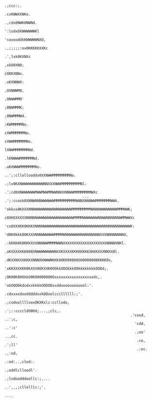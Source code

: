                                                                                                                            
                                                                            .;ccc:;.                                       
                                                                          .cxKWWXXNKo.                                     
                                                                        .,cdx0NWK0NWNd.                                    
                                                                       ':lodxOXWWWWWWKl                                    
                                                                     'cooooddkKWWWWWNXO,                                   
                                                                    .,;;;;;:ox0KKKKKXXKc                                   
                                                                            .',lxkOKXNXc                                   
                                                                               ,xkO0XN0;                                   
                                                                               cO0KXNNx.                                   
                                                                              .xKXNNWX:                                    
                                                                              ,OXNWWM0,                                    
                                                                              ,ONWWMM0'                                    
                                                                              ;0NWMMMK;                                    
                                                                              ;0NWMMMWd.                                   
                                                                              :KWMMMMMNo.                                  
                                                                              cXWMMMMMMNo.                                 
                                                                              cXWWMMMMMMNo.                                
                                                                              lXNWMMMMMMMNd.                               
                                                                             .lKNWWWMMMMMMNd.                              
                                                                             .oKXWWWMMMMMMMNo.                             
                                                              ..';:cllollooddx0XXNWWMMMMMMMMNo.                            
                                                          .;lx0KXNWWWWWWWWWWNNXXXNWWMMMMMMMMMNl.                           
                                                     .';cd0XNWWWWWWMWWMWWMMWWNNXXNNWWMMMMMMMMWXc                           
                                        ... .';:ccoxk0XNNWNNNWWWWWWMMMMMMMMMMWNNXNNNWWMMMMMMMWWk.                          
                                      'okkxxOKXXXNNNWWWWWWWWNWWWWWWWWMMMMMMMMMWNNNWWWWWWWWMMMWWK;                          
                                     c0XKKXXXXXNNNNNWWWWWWWWWWWWWWWWWMMMMWWWWWWWNNWWNNNNNNWMMWWXc                          
                                     'cx0XXXKK0KKKXNNNNWWWWWWWWWWWWWWWWWWWWWWWWWWWNNNNNNNNWWWWWK:                          
                                        'd0K0kkkO0KXXXNNNWWWWWWMMMMWNNWWWWNNNNNNNNNNXXXNNNNNNNNO,                          
                                         .:kKKK0k0KKKXXXNNNWWMMMMWWNXXXXXXXXXXXXXXXXXXXXNNNNXNKl.                          
                                           .oKXXXXXKK000XNWWWWWWWWNXXKXXXXKKKKKKKKXKKKXXXNNXX0l.                           
                                            .dKXXNXXXKKKXNNNXKNWWNKKK00KK00000OO0000000KKKK0x,                             
                                             'xKKXXXXKK0KXXX0OKXXK0OOkkOOOkkkOOkkkkkkkkOOOd;.                              
                                              ;OK00K00OkkO0K00000000Oxxxxxxxxxxxxxxxxxxdc,.                                
                                               'okOOOOkdodxxkkkkOOOOOxxddoooooooooool:'.                                   
                                                 .cdxxxxdoodddddxxkOOxolcccllllll:;'.                                      
                                                   .;codoollllooxOKXKxlc:ccllodo,                                          
                                                      .';::ccccldO0Od;...,;clc,.                                           
                                                              .'coxd,   ..';c,                                             
                                                                'cdd,   ..':c'                                             
                                                                .;oo'   ..,cc.                                             
                                                                 .co,   .';ll'                                             
                                                                 .:oc.  .,:od,                                             
                                                                 .:od:..,clod:.                                            
                                                                 .;oddlclloodl'.                                           
                                                                  .;lodoodddoollc:;,...                                    
                                                                     ..',,,;cllolllc:;'.                                   
                                                                               ....                                        
                                                                                                                           
